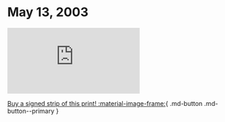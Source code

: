 # May 13, 2003

![](https://www.achewood.com/comic.php?date=05132003)

[Buy a signed strip of this print! :material-image-frame:](https://achewood-holiday-pop-up.myshopify.com/products/strip#05132003){ .md-button .md-button--primary }
